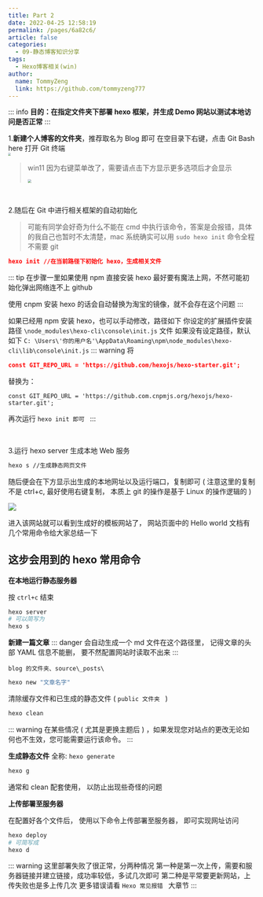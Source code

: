 ```yaml
---
title: Part 2
date: 2022-04-25 12:58:19
permalink: /pages/6a82c6/
article: false
categories:
  - 09-静态博客知识分享
tags:
  - Hexo博客相关(win)
author: 
  name: TommyZeng
  link: https://github.com/tommyzeng777
---
```




::: info
**目的：在指定文件夹下部署 hexo 框架，并生成 Demo 网站以测试本地访问是否正常**
:::

1.**新建个人博客的文件夹**，推荐取名为 Blog 即可
   在空目录下右键，点击 Git Bash here 打开 Git 终端
   <br>
 <img src="https://gcore.jsdelivr.net/gh/TommyZeng777/picgo/img/202203250926702.png" style="zoom: 33%;" />
> win11 因为右键菜单改了，需要请点击下方显示更多选项后才会显示
>
> <img src="https://gcore.jsdelivr.net/gh/TommyZeng777/picgo/img/202203250925906.png" style="zoom: 47%;" />


<br>

2.随后在 Git 中进行相关框架的自动初始化
> 可能有同学会好奇为什么不能在 cmd 中执行该命令，答案是会报错，具体的我自己也暂时不太清楚，mac 系统确实可以用 `sudo hexo init` 命令全程不需要 git

```json
hexo init //在当前路径下初始化 hexo，生成相关文件
```
::: tip
在步骤一里如果使用 npm 直接安装 hexo 最好要有魔法上网，不然可能初始化弹出网络连不上 github

使用 cnpm 安装 hexo 的话会自动替换为淘宝的镜像，就不会存在这个问题
:::

 如果已经用 npm 安装 hexo，也可以手动修改，路径如下
你设定的扩展插件安装路径 `\node_modules\hexo-cli\console\init.js` 文件
   如果没有设定路径，默认如下
   `C: \Users\'你的用户名'\AppData\Roaming\npm\node_modules\hexo-cli\lib\console\init.js`
::: warning
 将
 ```json
 const GIT_REPO_URL = 'https://github.com/hexojs/hexo-starter.git';
 ```
 替换为：
 ```
 const GIT_REPO_URL = 'https://github.com.cnpmjs.org/hexojs/hexo-starter.git';
 ```

 再次运行 `hexo init 即可 `
:::

​

3.运行 hexo server 生成本地 Web 服务

```bash
hexo s //生成静态网页文件
```

随后便会在下方显示出生成的本地网址以及运行端口，复制即可 ( 注意这里的复制不是 ctrl+c, 最好使用右键复制， 本质上 git 的操作是基于 Linux 的操作逻辑的 )

![](https://gcore.jsdelivr.net/gh/TommyZeng777/picgo/img/202203250938209.png)

进入该网站就可以看到生成好的模板网站了， 网站页面中的 Hello world 文档有几个常用命令给大家总结一下

## 这步会用到的 hexo 常用命令


**在本地运行静态服务器**

按 `ctrl+c` 结束

```bash
hexo server
# 可以简写为
hexo s
```

**新建一篇文章**
::: danger
会自动生成一个 md 文件在这个路径里， 记得文章的头部 YAML 信息不能删， 要不然配置网站时读取不出来
:::
```
blog 的文件夹、source\_posts\
```


```bash
hexo new "文章名字"
```

清除缓存文件和已生成的静态文件 ( `public 文件夹 ` ) 

```bash
hexo clean
```
::: warning
在某些情况 ( 尤其是更换主题后 ) ，如果发现您对站点的更改无论如何也不生效，您可能需要运行该命令。
:::

**生成静态文件**
全称: `hexo generate`

   ```bash
   hexo g
   ```

通常和 clean 配套使用， 以防止出现些奇怪的问题

**上传部署至服务器**

在配置好各个文件后， 使用以下命令上传部署至服务器， 即可实现网址访问

```bash
hexo deploy
# 可简写成
hexo d
```
::: warning
这里部署失败了很正常，分两种情况
第一种是第一次上传，需要和服务器链接并建立链接，成功率较低，多试几次即可
第二种是平常要更新网站，上传失败也是多上传几次
更多错误请看 `Hexo 常见报错 ` 大章节
:::




